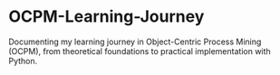# OCPM-Learning-Journey
Documenting my learning journey in Object-Centric Process Mining (OCPM), from theoretical foundations to practical implementation with Python.
